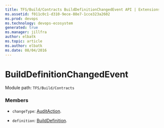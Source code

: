```yaml
---
title: TFS/Build/Contracts BuildDefinitionChangedEvent API | Extensions for Azure DevOps Services
ms.assetid: f011c0c1-d310-9ece-88e7-1cce323a2602
ms.prod: devops
ms.technology: devops-ecosystem
generated: true
ms.manager: jillfra
author: elbatk
ms.topic: article
ms.author: elbatk
ms.date: 08/04/2016
---
```


# BuildDefinitionChangedEvent

Module path: `TFS/Build/Contracts`


### Members

* `changeType`: [AuditAction](./AuditAction.md). 

* `definition`: [BuildDefinition](./BuildDefinition.md). 

